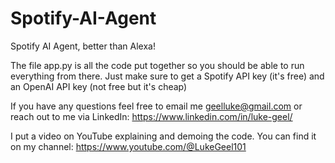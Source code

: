 # Spotify-AI-Agent
Spotify AI Agent, better than Alexa!

The file app.py is all the code put together so you should be able to run everything from there. Just make sure to get a Spotify API key (it's free) and an OpenAI API key (not free but it's cheap)

If you have any questions feel free to email me geelluke@gmail.com or reach out to me via LinkedIn: https://www.linkedin.com/in/luke-geel/

I put a video on YouTube explaining and demoing the code. You can find it on my channel: https://www.youtube.com/@LukeGeel101
